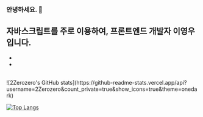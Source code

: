 ### 안녕하세요. 👋

자바스크립트를 주로 이용하여, 프론트엔드 개발자 이영우 입니다.
</br>
-
-
-

</br>
![2Zerozero's GitHub stats](https://github-readme-stats.vercel.app/api?username=2Zerozero&count_private=true&show_icons=true&theme=onedark)

[![Top Langs](https://github-readme-stats.vercel.app/api/top-langs/?username=2Zerozero&hide=php,html&theme=onedark&card_width=495)](https://github.com/anuraghazra/github-readme-stats)
